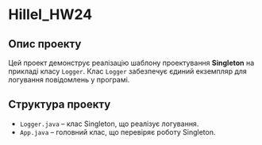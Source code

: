 # Hillel_HW24

## Опис проекту
Цей проект демонструє реалізацію шаблону проектування **Singleton** на прикладі класу `Logger`. 
Клас `Logger` забезпечує єдиний екземпляр для логування повідомлень у програмі.

## Структура проекту
- `Logger.java` – клас Singleton, що реалізує логування.
- `App.java` – головний клас, що перевіряє роботу Singleton.
